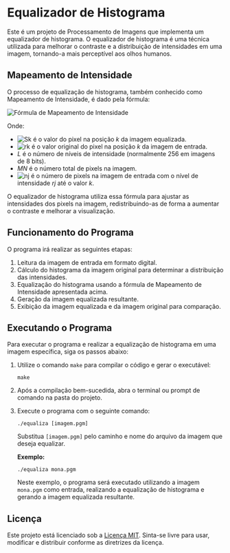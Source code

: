 # Equalizador de Histograma
Este é um projeto de Processamento de Imagens que implementa um equalizador de histograma. O equalizador de histograma é uma técnica utilizada para melhorar o contraste e a distribuição de intensidades em uma imagem, tornando-a mais perceptível aos olhos humanos.

## Mapeamento de Intensidade

O processo de equalização de histograma, também conhecido como Mapeamento de Intensidade, é dado pela fórmula:

![Fórmula de Mapeamento de Intensidade](https://latex.codecogs.com/svg.image?S_k&space;=&space;T(r_k)&space;=&space;\frac{(L&space;-&space;1)}{MN}&space;\sum_{j=0}^{k}n_j)

Onde:
- ![Sk](https://latex.codecogs.com/svg.image?S_k) é o valor do pixel na posição *k* da imagem equalizada.
- ![rk](https://latex.codecogs.com/svg.image?r_k) é o valor original do pixel na posição *k* da imagem de entrada.
- *L* é o número de níveis de intensidade (normalmente 256 em imagens de 8 bits).
- *MN* é o número total de pixels na imagem.
- ![nj](https://latex.codecogs.com/svg.image?n_j) é o número de pixels na imagem de entrada com o nível de intensidade *rj* até o valor *k*.

O equalizador de histograma utiliza essa fórmula para ajustar as intensidades dos pixels na imagem, redistribuindo-as de forma a aumentar o contraste e melhorar a visualização.

## Funcionamento do Programa

O programa irá realizar as seguintes etapas:

1. Leitura da imagem de entrada em formato digital.
2. Cálculo do histograma da imagem original para determinar a distribuição das intensidades.
3. Equalização do histograma usando a fórmula de Mapeamento de Intensidade apresentada acima.
4. Geração da imagem equalizada resultante.
5. Exibição da imagem equalizada e da imagem original para comparação.

## Executando o Programa

Para executar o programa e realizar a equalização de histograma em uma imagem específica, siga os passos abaixo:

1. Utilize o comando `make` para compilar o código e gerar o executável:

   ```
   make
   ```

2. Após a compilação bem-sucedida, abra o terminal ou prompt de comando na pasta do projeto.

3. Execute o programa com o seguinte comando:

   ```
   ./equaliza [imagem.pgm]
   ```

   Substitua `[imagem.pgm]` pelo caminho e nome do arquivo da imagem que deseja equalizar.

   **Exemplo:**

   ```
   ./equaliza mona.pgm
   ```

   Neste exemplo, o programa será executado utilizando a imagem `mona.pgm` como entrada, realizando a equalização de histograma e gerando a imagem equalizada resultante.

## Licença

Este projeto está licenciado sob a [Licença MIT](LICENSE). Sinta-se livre para usar, modificar e distribuir conforme as diretrizes da licença.


